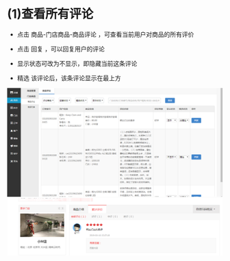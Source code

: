 # (1)查看所有评论

*   点击 商品-门店商品-商品评论 ，可查看当前用户对商品的所有评价

*   点击 回复 ，可以回复用户的评论

*   显示状态可改为不显示，即隐藏当前这条评论

*   精选 该评论后，该条评论显示在最上方

![](images/1.jpg)
![](images/2.jpg)

